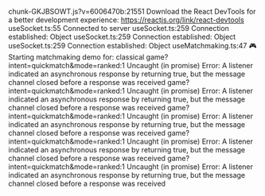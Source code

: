 chunk-GKJBSOWT.js?v=6006470b:21551 Download the React DevTools for a better development experience: https://reactjs.org/link/react-devtools
useSocket.ts:55 Connected to server
useSocket.ts:259 Connection established: Object
useSocket.ts:259 Connection established: Object
useSocket.ts:259 Connection established: Object
useMatchmaking.ts:47 🎮 Starting matchmaking demo for: classical
game?intent=quickmatch&mode=ranked:1 Uncaught (in promise) Error: A listener indicated an asynchronous response by returning true, but the message channel closed before a response was received
game?intent=quickmatch&mode=ranked:1 Uncaught (in promise) Error: A listener indicated an asynchronous response by returning true, but the message channel closed before a response was received
game?intent=quickmatch&mode=ranked:1 Uncaught (in promise) Error: A listener indicated an asynchronous response by returning true, but the message channel closed before a response was received
game?intent=quickmatch&mode=ranked:1 Uncaught (in promise) Error: A listener indicated an asynchronous response by returning true, but the message channel closed before a response was received
game?intent=quickmatch&mode=ranked:1 Uncaught (in promise) Error: A listener indicated an asynchronous response by returning true, but the message channel closed before a response was received
